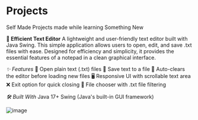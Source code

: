 # Projects
Self Made Projects made while learning Something New

**📝 Efficient Text Editor**
A lightweight and user-friendly text editor built with Java Swing. This simple application allows users to open, edit, and save .txt files with ease. Designed for efficiency and simplicity, it provides the essential features of a notepad in a clean graphical interface.

_✨ Features_
📂 Open plain text (.txt) files
💾 Save text to a file
🧹 Auto-clears the editor before loading new files
🖥️ Responsive UI with scrollable text area
❌ Exit option for quick closing
📁 File chooser with .txt file filtering

_🛠️ Built With_
Java 17+
Swing (Java's built-in GUI framework)

![image](https://github.com/user-attachments/assets/6e05a5d4-c814-4945-aeaf-8a16c792b478)
